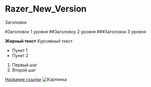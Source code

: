 # Razer_New_Version

Заголовки

#Заголовок 1 уровня
##Заголовоу 2 уровня
###Заголовок 3 уровня

**Жирный текст**
*Курсивный текст*

- Пункт 1
- Пункт 2

1. Первый шаг
2. Второй шаг

[Название ссылки]()
![Картинка](https://i.postimg.cc/jSfM9Sjd/i-2.jpg)

